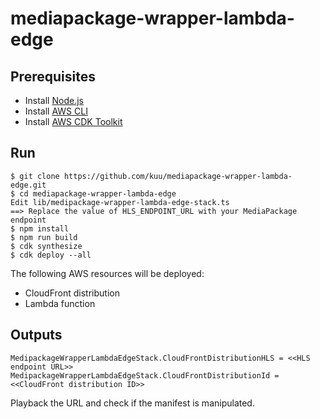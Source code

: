 # mediapackage-wrapper-lambda-edge

## Prerequisites
* Install [Node.js](https://nodejs.org/en)
* Install [AWS CLI](https://docs.aws.amazon.com/cli/latest/userguide/getting-started-install.html)
* Install [AWS CDK Toolkit](https://docs.aws.amazon.com/cdk/v2/guide/getting_started.html)

## Run
```
$ git clone https://github.com/kuu/mediapackage-wrapper-lambda-edge.git
$ cd mediapackage-wrapper-lambda-edge
Edit lib/medipackage-wrapper-lambda-edge-stack.ts
==> Replace the value of HLS_ENDPOINT_URL with your MediaPackage endpoint
$ npm install
$ npm run build
$ cdk synthesize
$ cdk deploy --all
```
The following AWS resources will be deployed:
* CloudFront distribution
* Lambda function

## Outputs
```
MedipackageWrapperLambdaEdgeStack.CloudFrontDistributionHLS = <<HLS endpoint URL>>
MedipackageWrapperLambdaEdgeStack.CloudFrontDistributionId = <<CloudFront distribution ID>>
```
Playback the URL and check if the manifest is manipulated.
